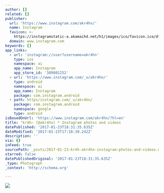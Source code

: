 ```yaml
---
author: []
related: []
publisher:
  url: 'https://www.instagram.com/akr4hn/'
  name: Instagram
  favicon: >-
    https://instagramstatic-a.akamaihd.net/h1/images/ico/favicon.ico/dfa85bb1fd63.ico
  domain: www.instagram.com
keywords: []
app_links:
  - url: 'instagram://user?username=akr4hn'
    type: ios
    namespace: ai
    app_name: Instagram
    app_store_id: '389801252'
  - url: 'https://www.instagram.com/_u/akr4hn/'
    type: android
    namespace: ai
    app_name: Instagram
    package: com.instagram.android
  - path: https/instagram.com/_u/akr4hn/
    package: com.instagram.android
    namespace: google
    type: android
isBasedOnUrl: 'https://www.instagram.com/akr4hn/?hl=en'
title: ^kr4h~ (@akr4hn) * Instagram photos and videos
datePublished: '2017-01-23T18:31:35.635Z'
dateModified: '2017-01-23T17:18:30.242Z'
description: ''
via: {}
inFeed: true
sourcePath: _posts/2017-01-23-kr4h-akr4hn-instagram-photos-and-videos.md
starred: false
datePublishedOriginal: '2017-01-23T18:31:35.635Z'
_type: Photograph
_context: 'http://schema.org'

---
```

![](https://imgflo.herokuapp.com/graph/2b2431f8e7ba7b0/1445ab0d739a5fd21e366108540a30f7/noop.jpg?input=https%3A%2F%2Fscontent.cdninstagram.com%2Ft51.2885-19%2Fs150x150%2F13102566_111272809289160_309853975_a.jpg)